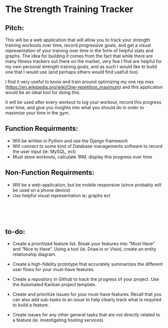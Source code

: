 # The Strength Training Tracker

<h2> Pitch: </h2>

<p> This will be a web application that will allow you to track your strength training workouts over time, record progressive goals, and get a visual representation of your training over time in the form of helpful stats and graphs. The idea for building it comes from the fact that while there are many fitness trackers out there on the market, very few I find are helpful for my own personal strength training goals, and as such I would like to build one that I would use (and perhaps others would find usefull too). 

I find it very useful to know and train around optimizing my one rep max (https://en.wikipedia.org/wiki/One-repetition_maximum) and this application would be an ideal tool for doing this. 

It will be used after every workout to log your workout, record this progress over time, and give you insights into what you should do in order to maximize your time in the gym.  </p>


<h2> Function Requirments: </h2>

<ul> 
	<li> Will be written in Python and use the Django framework </li>
	<li> Will connect to some kind of Database managements software to record the user input (ie: MySQL, ect) </li>
	<li> Must store workouts, calculate 1RM, display this progress over time </li>
</ul>


<h2> Non-Function Requirments: </h2>

<ul> 
        <li> Will be a web-application, but be mobile responsive (since probably will be used on a phone device) </li>
	<li> Use helpful visual representation ie; graphs ect </li>
</ul>

<br>
<br>
<br>

<h2> to-do: </h2>

- Create a prioritized feature list. Break your features into “Must Have” and “Nice to Have”. Using a tool (ie. Draw.io or Visio), create an entity relationship diagram.
  
- Create a high-fidelity prototype that accurately summarizes the different user flows for your must-have features.

- Create a repository in Github to track the progress of your project. Use the Automated Kanban project template. 

- Create and prioritize issues for your must-have features. Recall that you can also add sub-tasks to an issue to help clearly track what is required to build a feature.

- Create issues for any other general tasks that are not directly related to a feature (ie. investigating hosting services).
